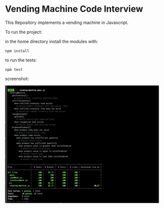 # Vending Machine Code Interview

This Repository implements a vending machine in Javascript.

To run the project:

in the home directory install the modules with:

```
npm install
```

to run the tests:

```
npm test
```

screenshot: 


![alt text](./running-tests.png)

